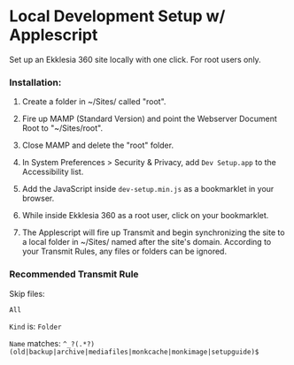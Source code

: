 # Local Development Setup w/ Applescript

Set up an Ekklesia 360 site locally with one click. For root users only.

### Installation: 

1. Create a folder in ~/Sites/ called "root".

2. Fire up MAMP (Standard Version) and point the Webserver Document Root to "~/Sites/root".

3. Close MAMP and delete the "root" folder.

4. In System Preferences > Security & Privacy, add `Dev Setup.app` to the Accessibility list.

5. Add the JavaScript inside `dev-setup.min.js` as a bookmarklet in your browser.

6. While inside Ekklesia 360 as a root user, click on your bookmarklet.

7. The Applescript will fire up Transmit and begin synchronizing the site to a local folder in ~/Sites/ named after the site's domain. According to your Transmit Rules, any files or folders can be ignored. 

### Recommended Transmit Rule

Skip files:

`All`

`Kind` is: `Folder`

`Name` matches: `^_?(.*?)(old|backup|archive|mediafiles|monkcache|monkimage|setupguide)$`

